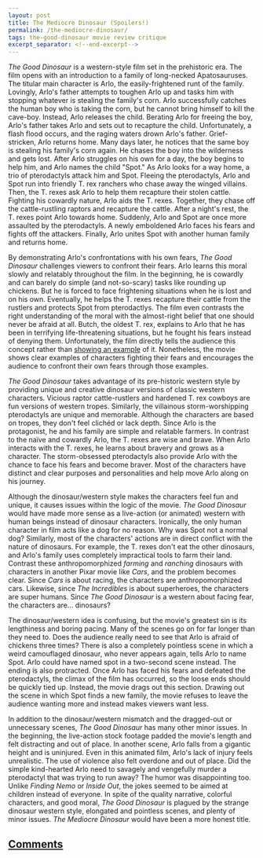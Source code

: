 ```yaml
---
layout: post
title: The Mediocre Dinosaur (Spoilers!)
permalink: /the-mediocre-dinosaur/
tags: the-good-dinosaur movie review critique
excerpt_separator: <!--end-excerpt-->
---
```


*The Good Dinosaur* is a western-style film set in the prehistoric era. The film
opens with an introduction to a family of long-necked Apatosauruses. The titular
main character is Arlo, the easily-frightened runt of the family. Lovingly,
Arlo's father attempts to toughen Arlo up and tasks him with stopping whatever
is stealing the family's corn. Arlo successfully catches the human boy who is
taking the corn, but he cannot bring himself to kill the cave-boy. Instead, Arlo
releases the child. Berating Arlo for freeing the boy, Arlo's father takes Arlo
and sets out to recapture the child. Unfortunately, a flash flood occurs, and
the raging waters drown Arlo's father. <!--end-excerpt--> Grief-stricken, Arlo
returns home. Many days later, he notices that the same boy is stealing his
family's corn again. He chases the boy into the wilderness and gets lost. After
Arlo struggles on his own for a day, the boy begins to help him, and Arlo names
the child "Spot." As Arlo looks for a way home, a trio of pterodactyls attack
him and Spot. Fleeing the pterodactyls, Arlo and Spot run into friendly T. rex
ranchers who chase away the winged villains. Then, the T. rexes ask Arlo to help
them recapture their stolen cattle. Fighting his cowardly nature, Arlo aids the
T. rexes. Together, they chase off the cattle-rustling raptors and recapture the
cattle. After a night's rest, the T. rexes point Arlo towards home. Suddenly,
Arlo and Spot are once more assaulted by the pterodactyls. A newly emboldened
Arlo faces his fears and fights off the attackers. Finally, Arlo unites Spot
with another human family and returns home.

By demonstrating Arlo's confrontations with his own fears, *The Good Dinosaur*
challenges viewers to confront their fears. Arlo learns this moral slowly and
relatably throughout the film. In the beginning, he is cowardly and can barely
do simple (and not-so-scary) tasks like rounding up chickens. But he is forced
to face frightening situations when he is lost and on his own. Eventually, he
helps the T. rexes recapture their cattle from the rustlers and protects Spot
from pterodactlys. The film even contrasts the right understanding of the moral
with the almost-right belief that one should never be afraid at all. Butch, the
oldest T. rex, explains to Arlo that he has been in terrifying life-threatening
situations, but he fought his fears instead of denying them. Unfortunately, the
film directly tells the audience this concept rather than <a
href="https://en.wikipedia.org/wiki/Show,_don%27t_tell" target="_blank">showing
an example</a> of it. Nonetheless, the movie shows clear examples of characters
fighting their fears and encourages the audience to confront their own fears
through those examples.

*The Good Dinosaur* takes advantage of its pre-historic western style by
providing unique and creative dinosaur versions of classic western characters.
Vicious raptor cattle-rustlers and hardened T. rex cowboys are fun versions of
western tropes. Similarly, the villainous storm-worshipping pterodactyls are
unique and memorable. Although the characters are based on tropes, they don't
feel clichéd or lack depth. Since Arlo is the protagonist, he and his family are
simple and relatable farmers. In contrast to the naïve and cowardly Arlo, the T.
rexes are wise and brave. When Arlo interacts with the T. rexes, he learns about
bravery and grows as a character. The storm-obsessed pterodactyls also provide
Arlo with the chance to face his fears and become braver. Most of the characters
have distinct and clear purposes and personalities and help move Arlo along on
his journey.

Although the dinosaur/western style makes the characters feel fun and unique, it
causes issues within the logic of the movie. *The Good Dinosaur* would have made
more sense as a live-action (or animated) western with human beings instead of
dinosaur characters. Ironically, the only human character in film acts like a
dog for no reason. Why was Spot not a normal dog? Similarly, most of the
characters' actions are in direct conflict with the nature of dinosaurs. For
example, the T. rexes don't eat the other dinosaurs, and Arlo's family uses
completely impractical tools to farm their land. Contrast these
anthropomorphized *farming* and *ranching* dinosaurs with characters in another
Pixar movie like *Cars*, and the problem becomes clear. Since *Cars* is about
racing, the characters are anthropomorphized cars. Likewise, since *The
Incredibles* is about superheroes, the characters are super humans. Since *The
Good Dinosaur* is a western about facing fear, the characters are... dinosaurs?

The dinosaur/western idea is confusing, but the movie's greatest sin is its
lengthiness and boring pacing. Many of the scenes go on for far longer than they
need to. Does the audience really need to see that Arlo is afraid of chickens
three times? There is also a completely pointless scene in which a weird
camouflaged dinosaur, who never appears again, tells Arlo to name Spot. Arlo
could have named spot in a two-second scene instead. The ending is also
protracted. Once Arlo has faced his fears and defeated the pterodactyls, the
climax of the film has occurred, so the loose ends should be quickly tied up.
Instead, the movie drags out this section. Drawing out the scene in which Spot
finds a new family, the movie refuses to leave the audience wanting more and
instead makes viewers want less.

In addition to the dinosaur/western mismatch and the dragged-out or unnecessary
scenes, *The Good Dinosaur* has many other minor issues. In the beginning, the
live-action stock footage padded the movie's length and felt distracting and out
of place. In another scene, Arlo falls from a gigantic height and is uninjured.
Even in this animated film, Arlo's lack of injury feels unrealistic. The use of
violence also felt overdone and out of place. Did the simple kind-hearted Arlo
need to savagely and vengefully murder a pterodactyl that was trying to run
away? The humor was disappointing too. Unlike *Finding Nemo* or *Inside Out*,
the jokes seemed to be aimed at children instead of everyone. In spite of the
quality narrative, colorful characters, and good moral, *The Good Dinosaur* is
plagued by the strange dinosaur western style, elongated and pointless scenes,
and plenty of minor issues. *The Mediocre Dinosaur* would have been a more
honest title.

## <a href="https://github.com/stiemannkj1/stiemannkj1.github.io/issues/5" target="_blank">Comments</a>

